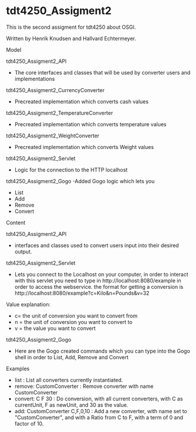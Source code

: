 # tdt4250_Assigment2
This is the second assigment for tdt4250 about OSGI.

Written by Henrik Knudsen and Hallvard Echtermeyer.


Model

tdt4250_Assigment2_API
 - The core interfaces and classes that will be used by converter users and implementations
 
tdt4250_Assigment2_CurrencyConverter
 - Precreated implementation which converts cash values
 
tdt4250_Assigment2_TemperatureConverter
 - Precreated implementation which converts temperature values
 
tdt4250_Assigment2_WeightConverter
 - Precreated implementation which converts Weight values
 
tdt4250_Assigment2_Servlet
 - Logic for the connection to the HTTP localhost  
 
tdt4250_Assigment2_Gogo
 -Added Gogo logic which lets you 
  - List
  - Add
  - Remove
  - Convert
  
Content

tdt4250_Assigment2_API
 - interfaces and classes used to convert users input into their desired output.
 
tdt4250_Assigment2_Servlet
 - Lets you connect to the Localhost on your computer, in order to interact with this servlet you need to type in http://localhost:8080/example in order to access the webservice. the format for getting a conversion is http://localhost:8080/example?c=Kilo&n=Pounds&v=32
 
 Value  explanation:
 - c= the unit of conversion you want to convert from
 - n = the unit of conversion you want to convert to
 - v = the value you want to convert
  
 
 tdt4250_Assigment2_Gogo
 - Here are the Gogo created commands which you can type into the Gogo shell in order to List, Add, Remove and Convert
 
 Examples
 - list : List all converters currently instantiated.
 - remove: CustomConverter : Remove converter with name CustomConverter
 - convert: C F 30 : Do conversion, with all current converters, with C as currentUnit, F as newUnit, and 30 as the value.
 - add: CustomConverter C,F,0,10 : Add a new converter, with name set to "CustomConverter", and with a Ratio from C to F, with a term of 0 and factor of 10.
 

 

 

  




 
 




 

